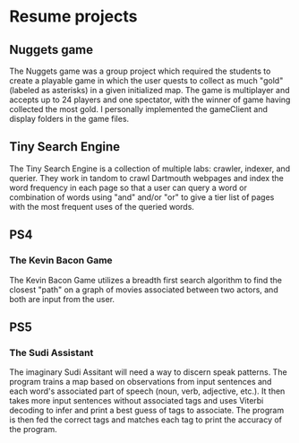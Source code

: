 # Resume projects

## Nuggets game

The Nuggets game was a group project which required the students to create a playable game
in which the user quests to collect as much "gold" (labeled as asterisks) in a given
initialized map. The game is multiplayer and accepts up to 24 players and one spectator,
with the winner of game having collected the most gold. I personally implemented the gameClient
and display folders in the game files.

## Tiny Search Engine

The Tiny Search Engine is a collection of multiple labs: crawler, indexer, and querier. They
work in tandom to crawl Dartmouth webpages and index the word frequency in each page so that
a user can query a word or combination of words using "and" and/or "or" to give a tier list
of pages with the most frequent uses of the queried words.

## PS4

### The Kevin Bacon Game

The Kevin Bacon Game utilizes a breadth first search algorithm to find the closest "path" 
on a graph of movies associated between two actors, and both are input from the user.

## PS5

### The Sudi Assistant

The imaginary Sudi Assitant will need a way to discern speak patterns. The program trains a
map based on observations from input sentences and each word's associated part of speech (noun,
verb, adjective, etc.). It then takes more input sentences without associated tags and uses
Viterbi decoding to infer and print a best guess of tags to associate. The program is then 
fed the correct tags and matches each tag to print the accuracy of the program.